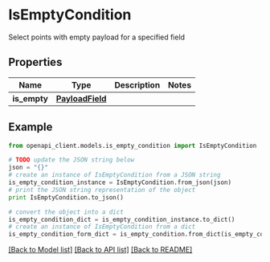 # IsEmptyCondition

Select points with empty payload for a specified field

## Properties
Name | Type | Description | Notes
------------ | ------------- | ------------- | -------------
**is_empty** | [**PayloadField**](PayloadField.md) |  | 

## Example

```python
from openapi_client.models.is_empty_condition import IsEmptyCondition

# TODO update the JSON string below
json = "{}"
# create an instance of IsEmptyCondition from a JSON string
is_empty_condition_instance = IsEmptyCondition.from_json(json)
# print the JSON string representation of the object
print IsEmptyCondition.to_json()

# convert the object into a dict
is_empty_condition_dict = is_empty_condition_instance.to_dict()
# create an instance of IsEmptyCondition from a dict
is_empty_condition_form_dict = is_empty_condition.from_dict(is_empty_condition_dict)
```
[[Back to Model list]](../README.md#documentation-for-models) [[Back to API list]](../README.md#documentation-for-api-endpoints) [[Back to README]](../README.md)


